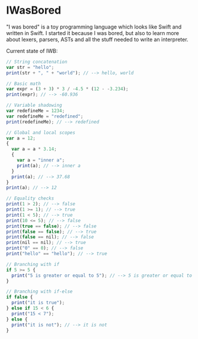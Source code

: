 # IWasBored

"I was bored" is a toy programming language which looks like Swift and written in Swift.
I started it because I was bored, but also to learn more about lexers, parsers, ASTs and all the stuff needed to write an interpreter.

Current state of IWB:

```js
// String concatenation
var str = "hello";
print(str + ", " + "world"); // --> hello, world

// Basic math
var expr = (3 + 3) * 3 / -4.5 * (12 - -3.234);
print(expr); // --> -60.936

// Variable shadowing
var redefineMe = 1234;
var redefineMe = "redefined";
print(redefineMe); // --> redefined

// Global and local scopes
var a = 12;
{
  var a = a * 3.14;
  {
    var a = "inner a";
    print(a); // --> inner a
  }
  print(a); // --> 37.68
}
print(a); // --> 12

// Equality checks
print(1 > 2); // --> false
print(1 >= 1); // --> true
print(1 < 5); // --> true
print(10 <= 5); // --> false
print(true == false); // --> false
print(false == false); // --> true
print(false == nil); // --> false
print(nil == nil); // --> true
print("0" == 0); // --> false
print("hello" == "hello"); // --> true

// Branching with if
if 5 >= 5 {
  print("5 is greater or equal to 5"); // --> 5 is greater or equal to 5
}

// Branching with if-else
if false {
  print("it is true");
} else if 15 < 6 {
  print("15 < 7");
} else {
  print("it is not"); // --> it is not
}

```

